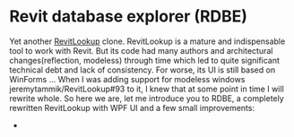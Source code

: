 # Revit database explorer (RDBE)

Yet another [RevitLookup](https://github.com/jeremytammik/RevitLookup) clone. RevitLookup is a mature and indispensable tool to work with Revit. But its code had many authors and architectural changes(reflection, modeless) through time which led to quite significant technical debt and lack of consistency. For worse, its UI is still based on WinForms ... When I was adding support for modeless windows jeremytammik/RevitLookup#93 to it, I knew that at some point in time I will rewrite whole. So here we are, let me introduce you to RDBE, a completely rewritten RevitLookup with WPF UI and a few small improvements:

-



